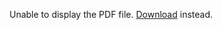 <object data="./resume.pdf" type="application/pdf" width="100%" height="100%">
  <p>Unable to display the PDF file. <a href="https://raw.githubusercontent.com/oscpprep/resume/ce729e6182a673b23480a9a5e0fe84ccbeee9354/resume.pdf">Download</a> instead.</p>
</object>
